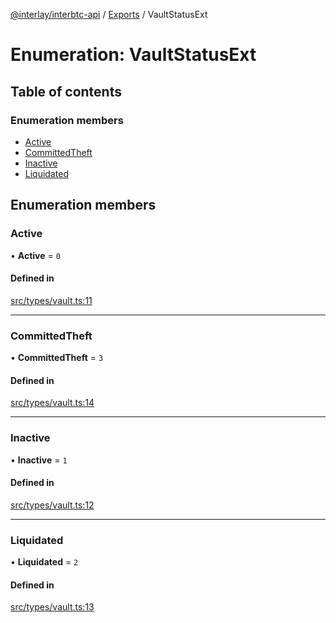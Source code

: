 [@interlay/interbtc-api](/README.md) / [Exports](/modules.md) / VaultStatusExt

# Enumeration: VaultStatusExt

## Table of contents

### Enumeration members

- [Active](/enums/VaultStatusExt.md#active)
- [CommittedTheft](/enums/VaultStatusExt.md#committedtheft)
- [Inactive](/enums/VaultStatusExt.md#inactive)
- [Liquidated](/enums/VaultStatusExt.md#liquidated)

## Enumeration members

### Active

• **Active** = `0`

#### Defined in

[src/types/vault.ts:11](https://github.com/interlay/interbtc-api/blob/5eab153/src/types/vault.ts#L11)

___

### CommittedTheft

• **CommittedTheft** = `3`

#### Defined in

[src/types/vault.ts:14](https://github.com/interlay/interbtc-api/blob/5eab153/src/types/vault.ts#L14)

___

### Inactive

• **Inactive** = `1`

#### Defined in

[src/types/vault.ts:12](https://github.com/interlay/interbtc-api/blob/5eab153/src/types/vault.ts#L12)

___

### Liquidated

• **Liquidated** = `2`

#### Defined in

[src/types/vault.ts:13](https://github.com/interlay/interbtc-api/blob/5eab153/src/types/vault.ts#L13)
